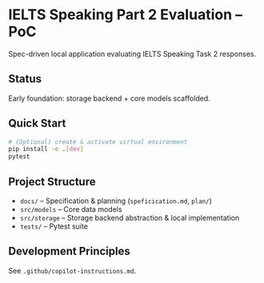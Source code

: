 # IELTS Speaking Part 2 Evaluation – PoC

Spec-driven local application evaluating IELTS Speaking Task 2 responses.

## Status
Early foundation: storage backend + core models scaffolded.

## Quick Start
```bash
# (Optional) create & activate virtual environment
pip install -e .[dev]
pytest
```

## Project Structure
- `docs/` – Specification & planning (`speficication.md`, `plan/`)
- `src/models` – Core data models
- `src/storage` – Storage backend abstraction & local implementation
- `tests/` – Pytest suite

## Development Principles
See `.github/copilot-instructions.md`.
